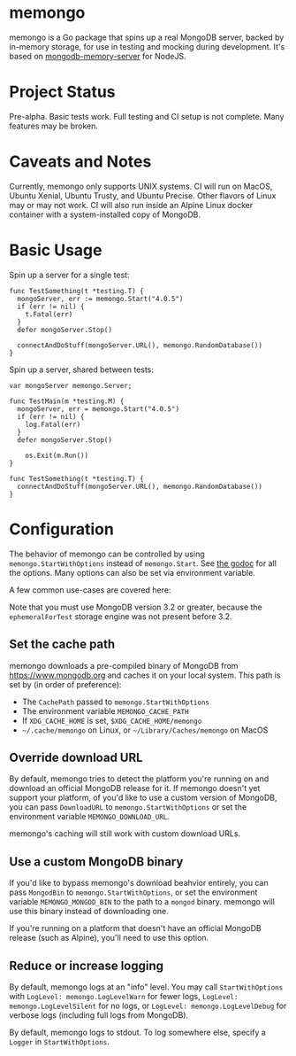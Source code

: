 # memongo

memongo is a Go package that spins up a real MongoDB server, backed by in-memory
storage, for use in testing and mocking during development. It's based on
[mongodb-memory-server](https://github.com/nodkz/mongodb-memory-server) for
NodeJS.

# Project Status

Pre-alpha. Basic tests work. Full testing and CI setup is not complete. Many features may be broken.

# Caveats and Notes

Currently, memongo only supports UNIX systems. CI will run on MacOS, Ubuntu Xenial, Ubuntu Trusty, and Ubuntu Precise. Other flavors of Linux may or may not work. CI will also run inside an Alpine Linux docker container with a system-installed copy of MongoDB.

# Basic Usage

Spin up a server for a single test:

```
func TestSomething(t *testing.T) {
  mongoServer, err := memongo.Start("4.0.5")
  if (err != nil) {
    t.Fatal(err)
  }
  defer mongoServer.Stop()

  connectAndDoStuff(mongoServer.URL(), memongo.RandomDatabase())
}
```

Spin up a server, shared between tests:

```
var mongoServer memongo.Server;

func TestMain(m *testing.M) {
  mongoServer, err = memongo.Start("4.0.5")
  if (err != nil) {
    log.Fatal(err)
  }
  defer mongoServer.Stop()

	os.Exit(m.Run())
}

func TestSomething(t *testing.T) {
  connectAndDoStuff(mongoServer.URL(), memongo.RandomDatabase())
}
```

# Configuration

The behavior of memongo can be controlled by using
`memongo.StartWithOptions` instead of `memongo.Start`. See
[the godoc](TODO) for all the options. Many options can also be set via environment variable.

A few common use-cases are covered here:

Note that you must use MongoDB version 3.2 or greater, because the `ephemeralForTest` storage engine was not present before 3.2.

## Set the cache path

memongo downloads a pre-compiled binary of MongoDB from https://www.mongodb.org and caches it on your local system. This path is set by (in order of preference):

- The `CachePath` passed to `memongo.StartWithOptions`
- The environment variable `MEMONGO_CACHE_PATH`
- If `XDG_CACHE_HOME` is set, `$XDG_CACHE_HOME/memongo`
- `~/.cache/memongo` on Linux, or `~/Library/Caches/memongo` on MacOS

## Override download URL

By default, memongo tries to detect the platform you're running on and download an official MongoDB release for it. If memongo doesn't yet support your platform, of you'd like to use a custom version of MongoDB, you can pass `DownloadURL` to `memongo.StartWithOptions` or set the environment variable `MEMONGO_DOWNLOAD_URL`.

memongo's caching will still work with custom download URLs.

## Use a custom MongoDB binary

If you'd like to bypass memongo's download beahvior entirely, you can pass `MongodBin` to `memongo.StartWithOptions`, or set the environment variable `MEMONGO_MONGOD_BIN` to the path to a `mongod` binary. memongo will use this binary instead of downloading one.

If you're running on a platform that doesn't have an official MongoDB release (such as Alpine), you'll need to use this option.

## Reduce or increase logging

By default, memongo logs at an "info" level. You may call `StartWithOptions` with `LogLevel: memongo.LogLevelWarn` for fewer logs, `LogLevel: memongo.LogLevelSilent` for no logs, or `LogLevel: memongo.LogLevelDebug` for verbose logs (including full logs from MongoDB).

By default, memongo logs to stdout. To log somewhere else, specify a `Logger` in `StartWithOptions`.
